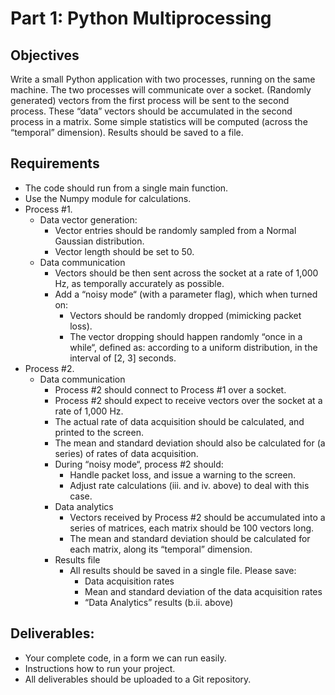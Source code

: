 # Part 1: Python Multiprocessing

## Objectives
Write a small Python application with two processes, running on the same machine. The two processes will communicate over a socket. (Randomly generated) vectors from the first process will be sent to the second process. These “data” vectors should be accumulated in the second process in a matrix. Some simple statistics will be computed (across the “temporal” dimension). Results should be saved to a file.

## Requirements
- The code should run from a single main function.
- Use the Numpy module for calculations.
- Process #1.
    - Data vector generation:
        - Vector entries should be randomly sampled from a Normal Gaussian distribution.
        - Vector length should be set to 50.
    - Data communication
        - Vectors should be then sent across the socket at a rate of 1,000 Hz, as temporally accurately as possible.
        - Add a “noisy mode“ (with a parameter flag), which when turned on:
            - Vectors should be randomly dropped (mimicking packet loss).
            - The vector dropping should happen randomly “once in a while“, defined as: according to a uniform distribution, in the interval of [2, 3] seconds.
- Process #2.
    - Data communication
        - Process #2 should connect to Process #1 over a socket.
        - Process #2 should expect to receive vectors over the socket at a rate of 1,000 Hz.
        - The actual rate of data acquisition should be calculated, and printed to the screen.
        - The mean and standard deviation should also be calculated for (a series) of rates of data acquisition.
        - During “noisy mode“, process #2 should:
            - Handle packet loss, and issue a warning to the screen.
            - Adjust rate calculations (iii. and iv. above) to deal with this case.
        - Data analytics
            - Vectors received by Process #2 should be accumulated into a series of matrices, each matrix should be 100 vectors long.
            - The mean and standard deviation should be calculated for each matrix, along its “temporal” dimension.
        - Results file
            - All results should be saved in a single file. Please save:
                - Data acquisition rates
                - Mean and standard deviation of the data acquisition rates
                - “Data Analytics” results (b.ii. above)

## Deliverables:
- Your complete code, in a form we can run easily.
- Instructions how to run your project.
- All deliverables should be uploaded to a Git repository.